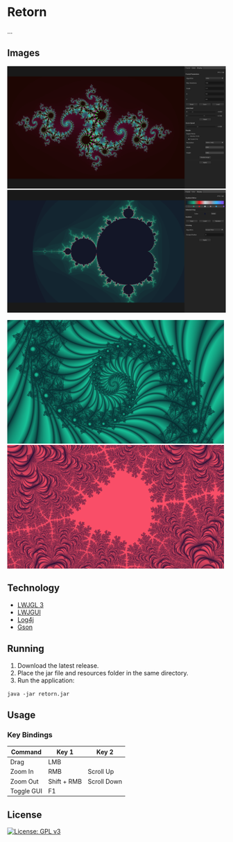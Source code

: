 # Retorn
...

## Images
![Julia](images/julia.png) ![Mandelbrot](images/mandelbrot.png)
<p float="left">
  <img src="/images/example_1.png" width="500" />
  <img src="/images/example_2.png" width="500" /> 
</p>

## Technology
  - [LWJGL 3](https://github.com/LWJGL/lwjgl3)
  - [LWJGUI](https://github.com/orange451/LWJGUI)
  - [Log4j](https://github.com/apache/log4j)
  - [Gson](https://github.com/google/gson)

## Running
1. Download the latest release.
2. Place the jar file and resources folder in the same directory.
3. Run the application:

```
java -jar retorn.jar
```

## Usage

### Key Bindings
| Command | Key 1 | Key 2 |
| --- | --- | --- |
| Drag | LMB | |
| Zoom In | RMB | Scroll Up |
| Zoom Out | Shift + RMB | Scroll Down |
| Toggle GUI | F1 | |

## License
[![License: GPL v3](https://img.shields.io/badge/license-GPL%20v3-blue.svg)](https://www.gnu.org/licenses/gpl-3.0)
